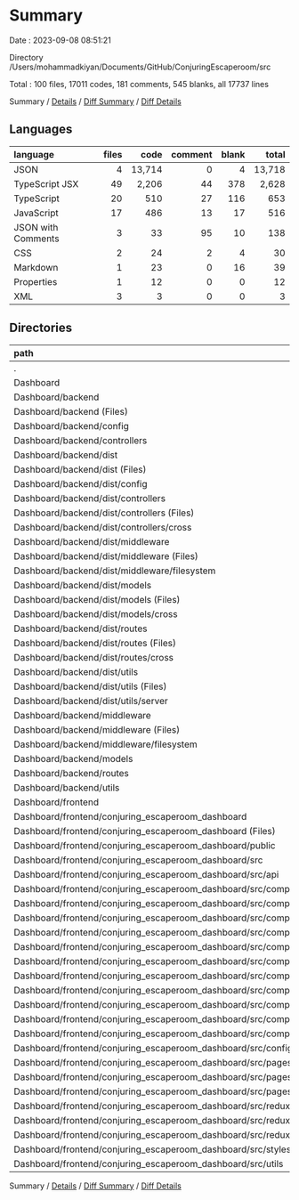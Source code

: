 # Summary

Date : 2023-09-08 08:51:21

Directory /Users/mohammadkiyan/Documents/GitHub/ConjuringEscaperoom/src

Total : 100 files,  17011 codes, 181 comments, 545 blanks, all 17737 lines

Summary / [Details](details.md) / [Diff Summary](diff.md) / [Diff Details](diff-details.md)

## Languages
| language | files | code | comment | blank | total |
| :--- | ---: | ---: | ---: | ---: | ---: |
| JSON | 4 | 13,714 | 0 | 4 | 13,718 |
| TypeScript JSX | 49 | 2,206 | 44 | 378 | 2,628 |
| TypeScript | 20 | 510 | 27 | 116 | 653 |
| JavaScript | 17 | 486 | 13 | 17 | 516 |
| JSON with Comments | 3 | 33 | 95 | 10 | 138 |
| CSS | 2 | 24 | 2 | 4 | 30 |
| Markdown | 1 | 23 | 0 | 16 | 39 |
| Properties | 1 | 12 | 0 | 0 | 12 |
| XML | 3 | 3 | 0 | 0 | 3 |

## Directories
| path | files | code | comment | blank | total |
| :--- | ---: | ---: | ---: | ---: | ---: |
| . | 100 | 17,011 | 181 | 545 | 17,737 |
| Dashboard | 100 | 17,011 | 181 | 545 | 17,737 |
| Dashboard/backend | 28 | 4,180 | 109 | 86 | 4,375 |
| Dashboard/backend (Files) | 5 | 3,486 | 93 | 28 | 3,607 |
| Dashboard/backend/config | 2 | 16 | 0 | 8 | 24 |
| Dashboard/backend/controllers | 1 | 106 | 2 | 12 | 120 |
| Dashboard/backend/dist | 14 | 467 | 11 | 14 | 492 |
| Dashboard/backend/dist (Files) | 1 | 52 | 3 | 1 | 56 |
| Dashboard/backend/dist/config | 2 | 19 | 0 | 2 | 21 |
| Dashboard/backend/dist/controllers | 2 | 185 | 2 | 2 | 189 |
| Dashboard/backend/dist/controllers (Files) | 1 | 125 | 2 | 1 | 128 |
| Dashboard/backend/dist/controllers/cross | 1 | 60 | 0 | 1 | 61 |
| Dashboard/backend/dist/middleware | 3 | 69 | 3 | 3 | 75 |
| Dashboard/backend/dist/middleware (Files) | 1 | 31 | 0 | 1 | 32 |
| Dashboard/backend/dist/middleware/filesystem | 2 | 38 | 3 | 2 | 43 |
| Dashboard/backend/dist/models | 2 | 64 | 0 | 2 | 66 |
| Dashboard/backend/dist/models (Files) | 1 | 29 | 0 | 1 | 30 |
| Dashboard/backend/dist/models/cross | 1 | 35 | 0 | 1 | 36 |
| Dashboard/backend/dist/routes | 2 | 19 | 0 | 2 | 21 |
| Dashboard/backend/dist/routes (Files) | 1 | 17 | 0 | 1 | 18 |
| Dashboard/backend/dist/routes/cross | 1 | 2 | 0 | 1 | 3 |
| Dashboard/backend/dist/utils | 2 | 59 | 3 | 2 | 64 |
| Dashboard/backend/dist/utils (Files) | 1 | 13 | 0 | 1 | 14 |
| Dashboard/backend/dist/utils/server | 1 | 46 | 3 | 1 | 50 |
| Dashboard/backend/middleware | 3 | 56 | 3 | 16 | 75 |
| Dashboard/backend/middleware (Files) | 1 | 26 | 0 | 5 | 31 |
| Dashboard/backend/middleware/filesystem | 2 | 30 | 3 | 11 | 44 |
| Dashboard/backend/models | 1 | 28 | 0 | 3 | 31 |
| Dashboard/backend/routes | 1 | 12 | 0 | 4 | 16 |
| Dashboard/backend/utils | 1 | 9 | 0 | 1 | 10 |
| Dashboard/frontend | 72 | 12,831 | 72 | 459 | 13,362 |
| Dashboard/frontend/conjuring_escaperoom_dashboard | 72 | 12,831 | 72 | 459 | 13,362 |
| Dashboard/frontend/conjuring_escaperoom_dashboard (Files) | 8 | 10,350 | 7 | 22 | 10,379 |
| Dashboard/frontend/conjuring_escaperoom_dashboard/public | 3 | 3 | 0 | 0 | 3 |
| Dashboard/frontend/conjuring_escaperoom_dashboard/src | 61 | 2,478 | 65 | 437 | 2,980 |
| Dashboard/frontend/conjuring_escaperoom_dashboard/src/api | 2 | 34 | 0 | 2 | 36 |
| Dashboard/frontend/conjuring_escaperoom_dashboard/src/components | 40 | 2,009 | 41 | 339 | 2,389 |
| Dashboard/frontend/conjuring_escaperoom_dashboard/src/components (Files) | 4 | 135 | 35 | 32 | 202 |
| Dashboard/frontend/conjuring_escaperoom_dashboard/src/components/Cross | 19 | 1,140 | 3 | 189 | 1,332 |
| Dashboard/frontend/conjuring_escaperoom_dashboard/src/components/Cross (Files) | 12 | 778 | 3 | 128 | 909 |
| Dashboard/frontend/conjuring_escaperoom_dashboard/src/components/Cross/sections | 2 | 163 | 0 | 28 | 191 |
| Dashboard/frontend/conjuring_escaperoom_dashboard/src/components/Cross/toolbars | 5 | 199 | 0 | 33 | 232 |
| Dashboard/frontend/conjuring_escaperoom_dashboard/src/components/Form | 7 | 484 | 0 | 64 | 548 |
| Dashboard/frontend/conjuring_escaperoom_dashboard/src/components/PortableFinder | 6 | 161 | 0 | 34 | 195 |
| Dashboard/frontend/conjuring_escaperoom_dashboard/src/components/PortableFinder (Files) | 1 | 21 | 0 | 5 | 26 |
| Dashboard/frontend/conjuring_escaperoom_dashboard/src/components/PortableFinder/MediaPlayer | 5 | 140 | 0 | 29 | 169 |
| Dashboard/frontend/conjuring_escaperoom_dashboard/src/components/navigation | 4 | 89 | 3 | 20 | 112 |
| Dashboard/frontend/conjuring_escaperoom_dashboard/src/configs | 1 | 5 | 0 | 2 | 7 |
| Dashboard/frontend/conjuring_escaperoom_dashboard/src/pages | 11 | 229 | 5 | 47 | 281 |
| Dashboard/frontend/conjuring_escaperoom_dashboard/src/pages (Files) | 9 | 197 | 3 | 39 | 239 |
| Dashboard/frontend/conjuring_escaperoom_dashboard/src/pages/api | 2 | 32 | 2 | 8 | 42 |
| Dashboard/frontend/conjuring_escaperoom_dashboard/src/redux | 4 | 117 | 17 | 28 | 162 |
| Dashboard/frontend/conjuring_escaperoom_dashboard/src/redux (Files) | 1 | 11 | 2 | 5 | 18 |
| Dashboard/frontend/conjuring_escaperoom_dashboard/src/redux/reducers | 3 | 106 | 15 | 23 | 144 |
| Dashboard/frontend/conjuring_escaperoom_dashboard/src/styles | 2 | 24 | 2 | 4 | 30 |
| Dashboard/frontend/conjuring_escaperoom_dashboard/src/utils | 1 | 60 | 0 | 15 | 75 |

Summary / [Details](details.md) / [Diff Summary](diff.md) / [Diff Details](diff-details.md)